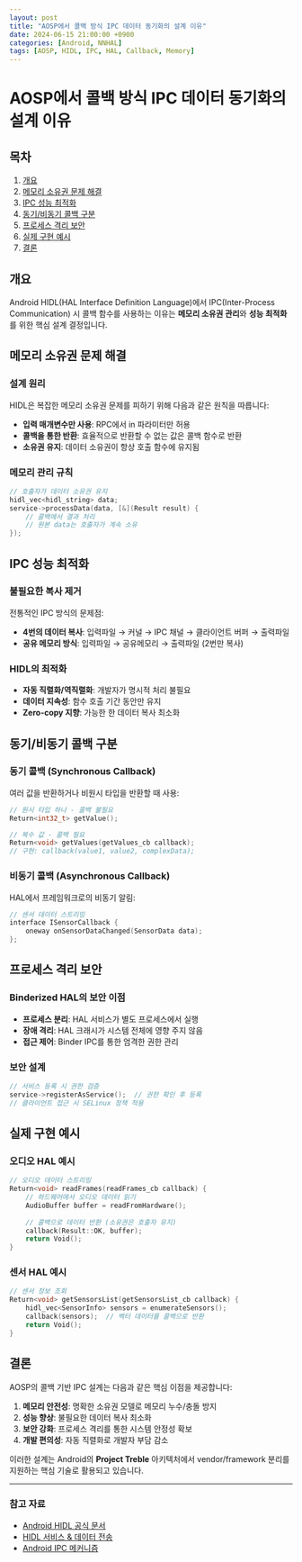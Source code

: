 ```yaml
---
layout: post
title: "AOSP에서 콜백 방식 IPC 데이터 동기화의 설계 이유"
date: 2024-06-15 21:00:00 +0900
categories: [Android, NNHAL]
tags: [AOSP, HIDL, IPC, HAL, Callback, Memory]
---
```


# AOSP에서 콜백 방식 IPC 데이터 동기화의 설계 이유

## 목차
1. [개요](#개요)
2. [메모리 소유권 문제 해결](#메모리-소유권-문제-해결)
3. [IPC 성능 최적화](#ipc-성능-최적화)
4. [동기/비동기 콜백 구분](#동기비동기-콜백-구분)
5. [프로세스 격리 보안](#프로세스-격리-보안)
6. [실제 구현 예시](#실제-구현-예시)
7. [결론](#결론)

## 개요

Android HIDL(HAL Interface Definition Language)에서 IPC(Inter-Process Communication) 시 콜백 함수를 사용하는 이유는 **메모리 소유권 관리**와 **성능 최적화**를 위한 핵심 설계 결정입니다.

## 메모리 소유권 문제 해결

### 설계 원리
HIDL은 복잡한 메모리 소유권 문제를 피하기 위해 다음과 같은 원칙을 따릅니다:

- **입력 매개변수만 사용**: RPC에서 in 파라미터만 허용
- **콜백을 통한 반환**: 효율적으로 반환할 수 없는 값은 콜백 함수로 반환
- **소유권 유지**: 데이터 소유권이 항상 호출 함수에 유지됨

### 메모리 관리 규칙
```cpp
// 호출자가 데이터 소유권 유지
hidl_vec<hidl_string> data;
service->processData(data, [&](Result result) {
    // 콜백에서 결과 처리
    // 원본 data는 호출자가 계속 소유
});
```

## IPC 성능 최적화

### 불필요한 복사 제거
전통적인 IPC 방식의 문제점:
- **4번의 데이터 복사**: 입력파일 → 커널 → IPC 채널 → 클라이언트 버퍼 → 출력파일
- **공유 메모리 방식**: 입력파일 → 공유메모리 → 출력파일 (2번만 복사)

### HIDL의 최적화
- **자동 직렬화/역직렬화**: 개발자가 명시적 처리 불필요
- **데이터 지속성**: 함수 호출 기간 동안만 유지
- **Zero-copy 지향**: 가능한 한 데이터 복사 최소화

## 동기/비동기 콜백 구분

### 동기 콜백 (Synchronous Callback)
여러 값을 반환하거나 비원시 타입을 반환할 때 사용:

```cpp
// 원시 타입 하나 - 콜백 불필요
Return<int32_t> getValue();

// 복수 값 - 콜백 필요
Return<void> getValues(getValues_cb callback);
// 구현: callback(value1, value2, complexData);
```

### 비동기 콜백 (Asynchronous Callback)
HAL에서 프레임워크로의 비동기 알림:

```cpp
// 센서 데이터 스트리밍
interface ISensorCallback {
    oneway onSensorDataChanged(SensorData data);
};
```

## 프로세스 격리 보안

### Binderized HAL의 보안 이점
- **프로세스 분리**: HAL 서비스가 별도 프로세스에서 실행
- **장애 격리**: HAL 크래시가 시스템 전체에 영향 주지 않음
- **접근 제어**: Binder IPC를 통한 엄격한 권한 관리

### 보안 설계
```cpp
// 서비스 등록 시 권한 검증
service->registerAsService();  // 권한 확인 후 등록
// 클라이언트 접근 시 SELinux 정책 적용
```

## 실제 구현 예시

### 오디오 HAL 예시
```cpp
// 오디오 데이터 스트리밍
Return<void> readFrames(readFrames_cb callback) {
    // 하드웨어에서 오디오 데이터 읽기
    AudioBuffer buffer = readFromHardware();
    
    // 콜백으로 데이터 반환 (소유권은 호출자 유지)
    callback(Result::OK, buffer);
    return Void();
}
```

### 센서 HAL 예시
```cpp
// 센서 정보 조회
Return<void> getSensorsList(getSensorsList_cb callback) {
    hidl_vec<SensorInfo> sensors = enumerateSensors();
    callback(sensors);  // 벡터 데이터를 콜백으로 반환
    return Void();
}
```

## 결론

AOSP의 콜백 기반 IPC 설계는 다음과 같은 핵심 이점을 제공합니다:

1. **메모리 안전성**: 명확한 소유권 모델로 메모리 누수/충돌 방지
2. **성능 향상**: 불필요한 데이터 복사 최소화
3. **보안 강화**: 프로세스 격리를 통한 시스템 안정성 확보
4. **개발 편의성**: 자동 직렬화로 개발자 부담 감소

이러한 설계는 Android의 **Project Treble** 아키텍처에서 vendor/framework 분리를 지원하는 핵심 기술로 활용되고 있습니다.

---

### 참고 자료
- [Android HIDL 공식 문서](https://source.android.com/docs/core/architecture/hidl)
- [HIDL 서비스 & 데이터 전송](https://source.android.com/devices/architecture/hidl/services)
- [Android IPC 메커니즘](https://source.android.com/docs/core/architecture/hidl/binder-ipc)
